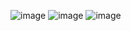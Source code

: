 ![image](https://github.com/adrianrezha29/060_RestAPI/assets/115222021/2d4ce5d4-1125-4495-8ac0-9e3b5ca6f966)
![image](https://github.com/adrianrezha29/060_RestAPI/assets/115222021/795b8162-6cd0-4008-a2b9-472625733d80)
![image](https://github.com/adrianrezha29/060_RestAPI/assets/115222021/87e35750-4e3b-4715-aece-2fb57d47d92a)
